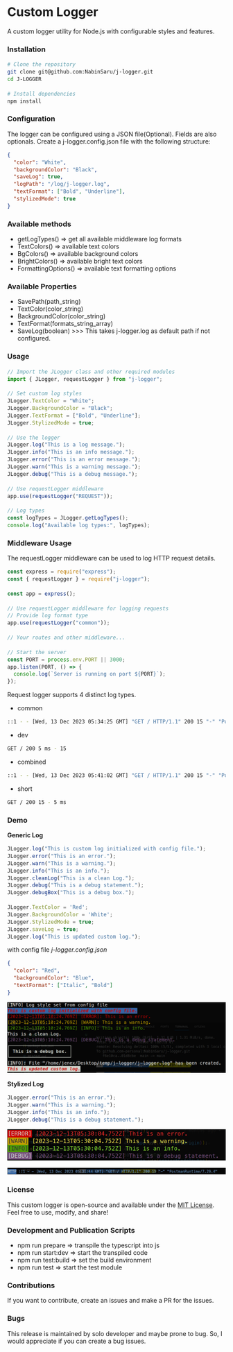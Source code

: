 # Custom Logger
A custom logger utility for Node.js with configurable styles and features.

### Installation
```bash
# Clone the repository
git clone git@github.com:NabinSaru/j-logger.git
cd J-LOGGER

# Install dependencies
npm install
```

### Configuration
The logger can be configured using a JSON file(Optional). Fields are also optionals. Create a j-logger.config.json file with the following structure:

```json
{
  "color": "White",
  "backgroundColor": "Black",
  "saveLog": true,
  "logPath": "/log/j-logger.log",
  "textFormat": ["Bold", "Underline"],
  "stylizedMode": true
}
```

### Available methods
- getLogTypes() => get all available middleware log formats
- TextColors() => available text colors
- BgColors() => available background colors
- BrightColors() => available bright text colors
- FormattingOptions() => available text formatting options

### Available Properties
- SavePath(path_string)
- TextColor(color_string)
- BackgroundColor(color_string)
- TextFormat(formats_string_array)
- SaveLog(boolean) >>> This takes j-logger.log as default path if not configured.

### Usage
```javascript
// Import the JLogger class and other required modules
import { JLogger, requestLogger } from "j-logger";

// Set custom log styles
JLogger.TextColor = "White";
JLogger.BackgroundColor = "Black";
JLogger.TextFormat = ["Bold", "Underline"];
JLogger.StylizedMode = true;

// Use the logger
JLogger.log("This is a log message.");
JLogger.info("This is an info message.");
JLogger.error("This is an error message.");
JLogger.warn("This is a warning message.");
JLogger.debug("This is a debug message.");

// Use requestLogger middleware
app.use(requestLogger("REQUEST"));

// Log types
const logTypes = JLogger.getLogTypes();
console.log("Available log types:", logTypes);
```

### Middleware Usage
The requestLogger middleware can be used to log HTTP request details.

```javascript
const express = require("express");
const { requestLogger } = require("j-logger");

const app = express();

// Use requestLogger middleware for logging requests
// Provide log format type
app.use(requestLogger("common"));

// Your routes and other middleware...

// Start the server
const PORT = process.env.PORT || 3000;
app.listen(PORT, () => {
  console.log(`Server is running on port ${PORT}`);
});
```

Request logger supports 4 distinct log types.
- common
```sh
::1 - - [Wed, 13 Dec 2023 05:34:25 GMT] "GET / HTTP/1.1" 200 15 "-" "PostmanRuntime/7.29.4"
```

- dev
```sh
GET / 200 5 ms - 15
```

- combined
```sh
::1 - - [Wed, 13 Dec 2023 05:41:02 GMT] "GET / HTTP/1.1" 200 15 "-" "PostmanRuntime/7.29.4"
```

- short
```sh
GET / 200 15 - 5 ms
```

### Demo
**Generic Log**
```javascript
JLogger.log("This is custom log initialized with config file.");
JLogger.error("This is an error.");
JLogger.warn("This is a warning.");
JLogger.info("This is an info.");
JLogger.cleanLog("This is a clean Log.");
JLogger.debug("This is a debug statement.");
JLogger.debugBox("This is a debug box.");

JLogger.TextColor = 'Red';
JLogger.BackgroundColor = 'White';
JLogger.StylizedMode = true;
JLogger.saveLog = true;
JLogger.log("This is updated custom log.");
```

with config file *j-logger.config.json*
```json
{
  "color": "Red",
  "backgroundColor": "Blue",
  "textFormat": ["Italic", "Bold"]
}
```

![Generic Log](https://github.com/NabinSaru/j-logger/blob/demo/images/generic_log.png)

**Stylized Log**
```javascript
JLogger.error("This is an error.");
JLogger.warn("This is a warning.");
JLogger.info("This is an info.");
JLogger.debug("This is a debug statement.");
```
![Stylized Log](https://github.com/NabinSaru/j-logger/blob/demo/images/stylized_log.png)

![Stylized middleware Log](https://github.com/NabinSaru/j-logger/blob/demo/images/stylized_middleware_log.png)

### License
This custom logger is open-source and available under the [MIT License](https://opensource.org/license/mit/). Feel free to use, modify, and share!

### Development and Publication Scripts
- npm run prepare => transpile the typescript into js
- npm run start:dev => start the transpiled code
- npm run test:build => set the build environment
- npm run test => start the test module

### Contributions
If you want to contribute, create an issues and make a PR for the issues.

### Bugs
This release is maintained by solo developer and maybe prone to bug. So, I would appreciate if you can create a bug issues.
